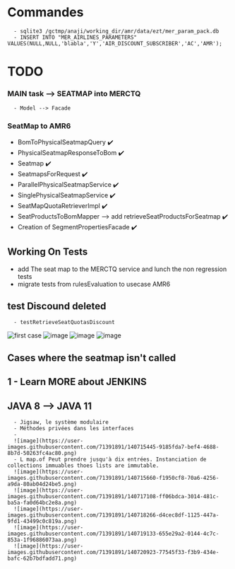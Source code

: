 # Commandes
      - sqlite3 /gctmp/anaji/working_dir/amr/data/ezt/mer_param_pack.db
      - INSERT INTO "MER_AIRLINES_PARAMETERS" VALUES(NULL,NULL,'blabla','Y','AIR_DISCOUNT_SUBSCRIBER','AC','AMR');



# TODO 

### MAIN task --> SEATMAP into MERCTQ
      - Model --> Facade 
### SeatMap to AMR6
  - BomToPhysicalSeatmapQuery :heavy_check_mark:
  - PhysicalSeatmapResponseToBom :heavy_check_mark:
  - Seatmap :heavy_check_mark:
  - SeatmapsForRequest :heavy_check_mark:
  - ParallelPhysicalSeatmapService :heavy_check_mark:
  - SinglePhysicalSeatmapService :heavy_check_mark:
  - SeatMapQuotaRetrieverImpl :heavy_check_mark:
  - SeatProductsToBomMapper --> add  retrieveSeatProductsForSeatmap :heavy_check_mark:
  - Creation of SegmentPropertiesFacade :heavy_check_mark:


## Working On Tests
  - add The seat map to the MERCTQ service and lunch the non regression tests
  - migrate tests from rulesEvaluation to usecase AMR6 





## test Discound deleted
      - testRetrieveSeatQuotasDiscount
![first case](https://user-images.githubusercontent.com/71391891/139441447-f67d3278-b6b9-4389-a3fd-a6bb1afd6d68.png)
![image](https://user-images.githubusercontent.com/71391891/139859313-6885a064-18d7-4a19-8128-ac33857d5d82.png)
![image](https://user-images.githubusercontent.com/71391891/140046149-b6bdb6c9-7bc9-460b-9949-f2c102242d45.png)
![image](https://user-images.githubusercontent.com/71391891/140085297-7390e186-689c-485d-97f6-607ef43003f8.png)





## Cases where the seatmap isn't called


##   1 - Learn MORE about JENKINS 

## JAVA 8 --> JAVA 11
      - Jigsaw, le système modulaire
      - Méthodes privées dans les interfaces
      - 
      ![image](https://user-images.githubusercontent.com/71391891/140715445-9185fda7-bef4-4688-8b7d-50263fc4ac80.png)
      - L map.of Peut prendre jusqu'à dix entrées. Instanciation de collections immuables thoes lists are immutable.
      ![image](https://user-images.githubusercontent.com/71391891/140715660-f1950cf8-70a6-4256-a9da-80ab04d24be5.png)
      ![image](https://user-images.githubusercontent.com/71391891/140717108-ff06bdca-3014-481c-ba5a-fa0d64bc2e8a.png)
      ![image](https://user-images.githubusercontent.com/71391891/140718266-d4cec8df-1125-447a-9fd1-43499c0c819a.png)
      ![image](https://user-images.githubusercontent.com/71391891/140719133-655e29a2-0144-4c7c-853a-1f96886073aa.png)
      ![image](https://user-images.githubusercontent.com/71391891/140720923-77545f33-f3b9-434e-bafc-62b7bdfadd71.png)





